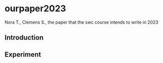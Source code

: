 # ourpaper2023
Nora T., Clemens S., 
the paper that the swc course intends to write in 2023
## Introduction

## Experiment

